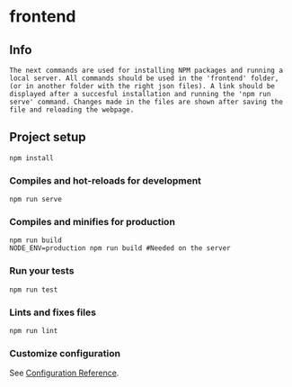 # frontend

## Info
```
The next commands are used for installing NPM packages and running a local server. All commands should be used in the 'frontend' folder, (or in another folder with the right json files). A link should be displayed after a succesful installation and running the 'npm run serve' command. Changes made in the files are shown after saving the file and reloading the webpage.
```

## Project setup
```
npm install
```

### Compiles and hot-reloads for development
```
npm run serve
```

### Compiles and minifies for production
```
npm run build
NODE_ENV=production npm run build #Needed on the server
```

### Run your tests
```
npm run test
```

### Lints and fixes files
```
npm run lint
```

### Customize configuration
See [Configuration Reference](https://cli.vuejs.org/config/).

